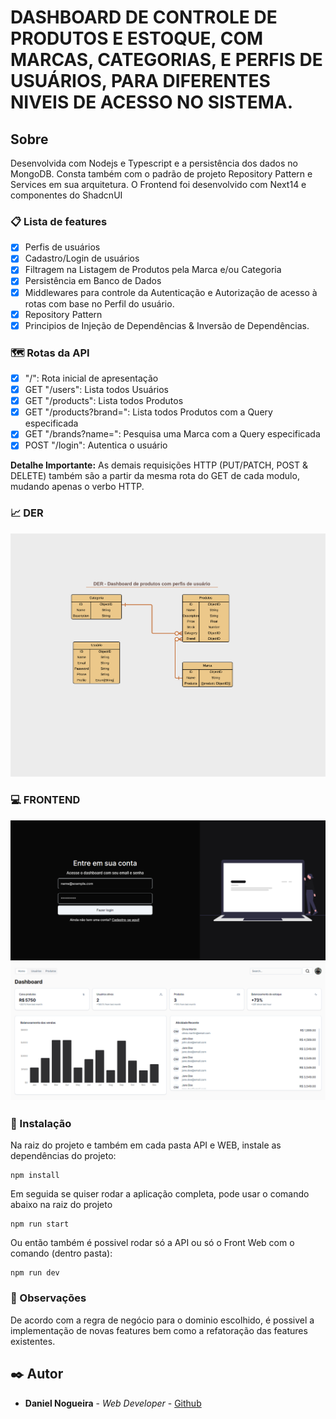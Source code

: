 # DASHBOARD DE CONTROLE DE PRODUTOS E ESTOQUE, COM MARCAS, CATEGORIAS, E PERFIS DE USUÁRIOS, PARA DIFERENTES NIVEIS DE ACESSO NO SISTEMA.

## Sobre

Desenvolvida com Nodejs e Typescript e a persistência dos dados no MongoDB. Consta também com o padrão de projeto Repository Pattern e Services em sua arquitetura.
O Frontend foi desenvolvido com Next14 e componentes do ShadcnUI

### 📋 Lista de features

- [x] Perfis de usuários
- [x] Cadastro/Login de usuários
- [x] Filtragem na Listagem de Produtos pela Marca e/ou Categoria
- [x] Persistência em Banco de Dados
- [x] Middlewares para controle da Autenticação e Autorização de acesso à rotas com base no Perfil do usuário.
- [x] Repository Pattern
- [x] Principios de Injeção de Dependências & Inversão de Dependências.

### 🗺️​ Rotas da API

- [x] "/": Rota inicial de apresentação
- [x] GET "/users": Lista todos Usuários
- [x] GET "/products": Lista todos Produtos
- [x] GET "/products?brand=<brandID>": Lista todos Produtos com a Query especificada
- [x] GET "/brands?name=<Name>": Pesquisa uma Marca com a Query especificada
- [x] POST "/login": Autentica o usuário

**Detalhe Importante:** As demais requisições HTTP (PUT/PATCH, POST & DELETE) também são a partir da mesma rota do GET de cada modulo, mudando apenas o verbo HTTP.

### 📈 DER

![DER](./dashboard-api/uploads/Dashboard.png)

### 💻 FRONTEND

![DER](./dashboard-api/uploads/Dashboard_frontend.png)
![DER](./dashboard-api/uploads/Dashboard_home.png)

### 🔧 Instalação

Na raiz do projeto e também em cada pasta API e WEB, instale as dependências do projeto:

```
npm install
```

Em seguida se quiser rodar a aplicação completa, pode usar o comando abaixo na raiz do projeto

```
npm run start
```

Ou então também é possivel rodar só a API ou só o Front Web com o comando (dentro pasta):

```
npm run dev
```

### 💭​ Observações

De acordo com a regra de negócio para o dominio escolhido, é possivel a implementação de novas features bem como a refatoração das features existentes.

## ✒️ Autor

- **Daniel Nogueira** - _Web Developer_ - [Github](https://github.com/NogueiraDan)
